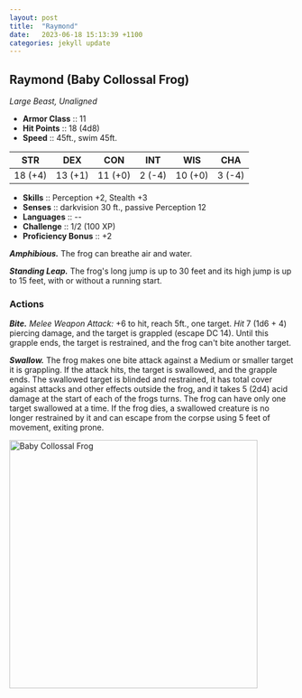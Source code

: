 ```yaml
---
layout: post
title:  "Raymond"
date:   2023-06-18 15:13:39 +1100
categories: jekyll update
---
```

## Raymond (Baby Collossal Frog)

*Large Beast, Unaligned*

- **Armor Class** :: 11
- **Hit Points**  :: 18 (4d8)
- **Speed**       :: 45ft., swim 45ft.

|  STR  |  DEX  |  CON  |  INT  |  WIS  |  CHA  |
|:-----:|:-----:|:-----:|:-----:|:-----:|:-----:|
|18 (+4)|13 (+1)|11 (+0)|2 (-4) |10 (+0)|3 (-4) |

- **Skills**            :: Perception +2, Stealth +3
- **Senses**            :: darkvision 30 ft., passive Perception 12
- **Languages**         :: --
- **Challenge**         :: 1/2 (100 XP)
- **Proficiency Bonus** :: +2

***Amphibious.*** The frog can breathe air and water.

***Standing Leap.*** The frog's long jump is up to 30 feet and its high jump is up to 15 feet, with or without a running start.

### Actions

***Bite.*** *Melee Weapon Attack:* +6 to hit, reach 5ft., one target. *Hit* 7 (1d6 + 4) piercing damage, and the target is grappled (escape DC 14). Until this grapple ends, the target is restrained, and the frog can't bite another target.

***Swallow.*** The frog makes one bite attack against a Medium or smaller target it is grappling. If the attack hits, the target is swallowed, and the grapple ends. The swallowed target is blinded and restrained, it has total cover against attacks and other effects outside the frog, and it takes 5 (2d4) acid damage at the start of each of the frogs turns. The frog can have only one target swallowed at a time. If the frog dies, a swallowed creature is no longer restrained by it and can escape from the corpse using 5 feet of movement, exiting prone.

<img src="https://pbs.twimg.com/media/E6NGHMzXIAs55KF?format=jpg&name=large" alt="Baby Collossal Frog" style="width:440px" />

